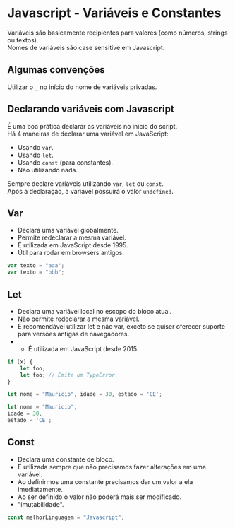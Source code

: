 # Javascript - Variáveis e Constantes

Variáveis são basicamente recipientes para valores (como números, strings ou textos).  
Nomes de variáveis são case sensitive em Javascript.

## Algumas convenções

Utilizar o ```_``` no início do nome de variáveis privadas.  

## Declarando variáveis com Javascript

É uma boa prática declarar as variáveis no início do script.  
Há 4 maneiras de declarar uma variável em JavaScript:
- Usando ```var```.
- Usando ```let```.
- Usando ```const``` (para constantes).
- Não utilizando nada.

Sempre declare variáveis utilizando ```var```, ```let``` ou ```const```.  
Após a declaração, a variável possuirá o valor ```undefined```.  

## Var

- Declara uma variável globalmente.
- Permite redeclarar a mesma variável.
- É utilizada em JavaScript desde 1995.
- Útil para rodar em browsers antigos.

~~~javascript
var texto = "aaa";
var texto = "bbb";
~~~

## Let

- Declara uma variável local no escopo do bloco atual.
- Não permite redeclarar a mesma variável.
- É recomendável utilizar let e não var, exceto se quiser oferecer suporte para versões antigas de navegadores.
- - É utilizada em JavaScript desde 2015.

~~~javascript
if (x) {
    let foo;
    let foo; // Emite um TypeError.
}
~~~

~~~javascript
let nome = "Mauricio", idade = 30, estado = 'CE'; 
~~~

~~~javascript
let nome = "Mauricio", 
idade = 30, 
estado = 'CE'; 
~~~

## Const

- Declara uma constante de bloco.
- É utilizada sempre que não precisamos fazer alterações em uma variável.
- Ao definirmos uma constante precisamos dar um valor a ela imediatamente.
- Ao ser definido o valor não poderá mais ser modificado.
- "imutabilidade".

~~~javascript
const melhorLinguagem = "Javascript";
~~~
